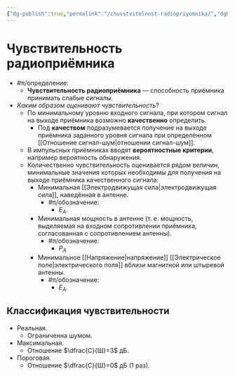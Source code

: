 ```yaml
---
{"dg-publish":true,"permalink":"/chuvstvitelnost-radiopriyomnika/","dgHomeLink":true,"dgPassFrontmatter":false}
---
```



# Чувствительность радиоприёмника

- #π/определение:
	- **Чувствительность радиоприёмника** — способность приёмника принимать слабые сигналы.
- *Каким образом оценивают чувствительность*?
	- По минимальному уровню входного сигнала, при котором сигнал на выходе приёмника возможно **качественно** определить.
		- Под **качеством** подразумевается получение на выходе приёмника заданного уровня сигнала при определённом [[Отношение сигнал-шум|отношении сигнал-шум]].
	- В импульсных приёмниках вводят **вероятностные критерии**, например вероятность обнаружения. 
	- Количественно чувствительность оценивается рядом величин, минимальные значения которых необходимы для получения на выходе приёмника качественного сигнала:
		- Минимальная [[Электродвижущая сила|электродвижущая сила]], наведённая в антенне.
			- #π/обозначение:
				- $E_A$.
		- Минимальная мощность в антенне (т. е. мощность, выделяемая на входном сопротивлении приёмника, согласованная с сопротивлением антенны).
			- #π/обозначение:
				- $P_A$
		- Минимальное [[Напряжение|напряжение]] [[Электрическое поле|электрического поля]] вблизи магнитной или штыревой антенны.
			- #π/обозначение:
				- $E_A$.

## Классификация чувствительности

- Реальная.
	- Ограниченна шумом.
- Максимальная.
	- Отношение $\dfrac{С}{Ш}=3$ дБ.
- Пороговая.
	- Отношение $\dfrac{С}{Ш}=0$ дБ (1 раз).
